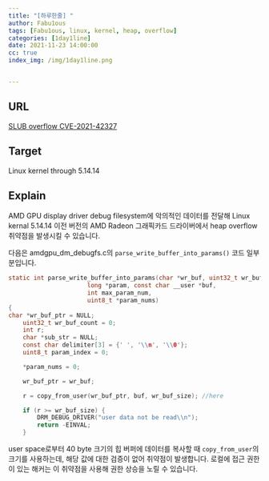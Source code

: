 ```yaml
---
title: "[하루한줄] "
author: Fabu1ous
tags: [Fabu1ous, linux, kernel, heap, overflow]
categories: [1day1line]
date: 2021-11-23 14:00:00
cc: true
index_img: /img/1day1line.png


---
```




## URL

[SLUB overflow CVE-2021-42327](https://docfate111.github.io/blog/securityresearch/2021/11/08/SLUBoverflow.html)



## **Target**

Linux kernel through 5.14.14



## **Explain**

AMD GPU display driver debug filesystem에 악의적인 데이터를 전달해 Linux kernal 5.14.14 이전 버전의 AMD Radeon 그래픽카드 드라이버에서 heap overflow 취약점을 발생시킬 수 있습니다.

다음은 amdgpu_dm_debugfs.c의 `parse_write_buffer_into_params()` 코드 일부분입니다.

```c
static int parse_write_buffer_into_params(char *wr_buf, uint32_t wr_buf_size,
					  long *param, const char __user *buf,
					  int max_param_num,
					  uint8_t *param_nums)
{
char *wr_buf_ptr = NULL;
	uint32_t wr_buf_count = 0;
	int r;
	char *sub_str = NULL;
	const char delimiter[3] = {' ', '\\n', '\\0'};
	uint8_t param_index = 0;

	*param_nums = 0;

	wr_buf_ptr = wr_buf;

	r = copy_from_user(wr_buf_ptr, buf, wr_buf_size); //here

	if (r >= wr_buf_size) {
		DRM_DEBUG_DRIVER("user data not be read\\n");
		return -EINVAL;
	}
```

user space로부터 40 byte 크기의 힙 버퍼에 데이터를 복사할 때 `copy_from_user`의 크기를 사용하는데, 해당 값에 대한 검증이 없어 취약점이 발생합니다. 로컬에 접근 권한이 있는 해커는 이 취약점을 사용해 권한 상승을 노릴 수 있습니다.